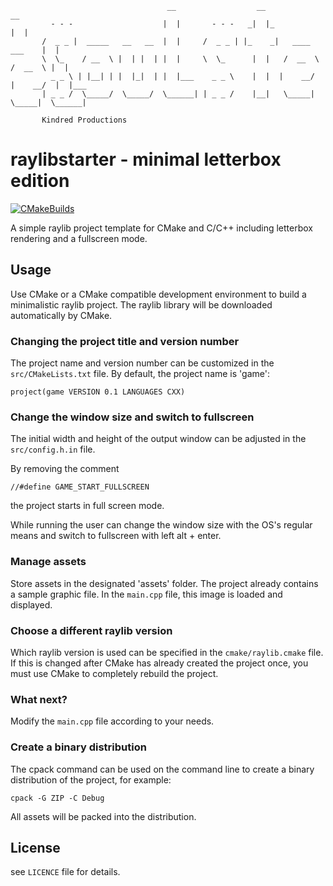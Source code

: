 ```
                                   __                  __                        __
         - - -                    |  |       - - -   _|  |_                     |  |
       /  _ _ |  _____   __   __  |  |     /  _ _ | |_    _|   ____      ___    |  |
       \  \_    / __  \ |  | |  | |  |     \  \_      |  |   /  __  \  /  __  \ |  |
         _ _ \ | |__| | |  |_|  | |  |___    _ _ \    |  |  |    __/  |    __/  |  |___
       | _ _ /  \_____/  \_____/  \______| | _ _ /    |__|   \_____|   \_____|  \______|
       
       Kindred Productions

```

# raylibstarter - minimal letterbox edition

[![CMakeBuilds](https://github.com/chfhhd/raylibstarter-minimal/actions/workflows/cmake.yml/badge.svg)](https://github.com/chfhhd/raylibstarter/actions/workflows/cmake.yml)

A simple raylib project template for CMake and C/C++ including letterbox rendering and a fullscreen mode.

## Usage

Use CMake or a CMake compatible development environment to build a minimalistic raylib project. The raylib library will be downloaded automatically by CMake.

### Changing the project title and version number

The project name and version number can be customized in the `src/CMakeLists.txt` file. By default, the project name is 'game':

```
project(game VERSION 0.1 LANGUAGES CXX)
```

### Change the window size and switch to fullscreen

The initial width and height of the output window can be adjusted in the `src/config.h.in` file.

By removing the comment

```
//#define GAME_START_FULLSCREEN
```

the project starts in full screen mode.

While running the user can change the window size with the OS's regular means and switch to fullscreen with left alt + enter.

### Manage assets

Store assets in the designated 'assets' folder. The project already contains a sample graphic file. In the `main.cpp` file, this image is loaded and displayed.

### Choose a different raylib version

Which raylib version is used can be specified in the `cmake/raylib.cmake` file. If this is changed after CMake has already created the project once, you must use CMake to completely rebuild the project.

### What next?

Modify the `main.cpp` file according to your needs.

### Create a binary distribution

The cpack command can be used on the command line to create a binary distribution of the project, for example:

```
cpack -G ZIP -C Debug
```

All assets will be packed into the distribution.

## License

see `LICENCE` file for details.

